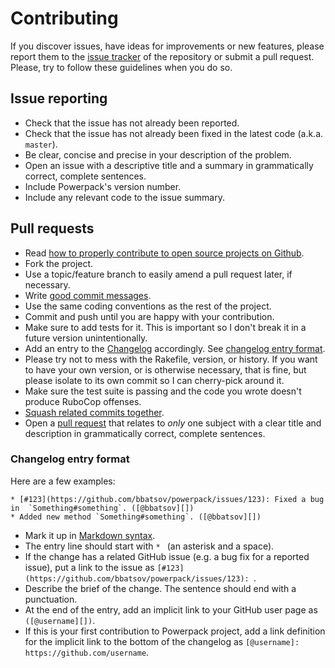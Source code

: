 # Contributing

If you discover issues, have ideas for improvements or new features,
please report them to the [issue tracker][1] of the repository or
submit a pull request. Please, try to follow these guidelines when you
do so.

## Issue reporting

* Check that the issue has not already been reported.
* Check that the issue has not already been fixed in the latest code
  (a.k.a. `master`).
* Be clear, concise and precise in your description of the problem.
* Open an issue with a descriptive title and a summary in grammatically correct,
  complete sentences.
* Include Powerpack's version number.
* Include any relevant code to the issue summary.

## Pull requests

* Read [how to properly contribute to open source projects on Github][2].
* Fork the project.
* Use a topic/feature branch to easily amend a pull request later, if necessary.
* Write [good commit messages][3].
* Use the same coding conventions as the rest of the project.
* Commit and push until you are happy with your contribution.
* Make sure to add tests for it. This is important so I don't break it
  in a future version unintentionally.
* Add an entry to the [Changelog](CHANGELOG.md) accordingly. See [changelog entry format](#changelog-entry-format).
* Please try not to mess with the Rakefile, version, or history. If
  you want to have your own version, or is otherwise necessary, that
  is fine, but please isolate to its own commit so I can cherry-pick
  around it.
* Make sure the test suite is passing and the code you wrote doesn't produce
  RuboCop offenses.
* [Squash related commits together][5].
* Open a [pull request][4] that relates to *only* one subject with a clear title
  and description in grammatically correct, complete sentences.

### Changelog entry format

Here are a few examples:

```
* [#123](https://github.com/bbatsov/powerpack/issues/123): Fixed a bug in  `Something#something`. ([@bbatsov][])
* Added new method `Something#something`. ([@bbatsov][])
```

* Mark it up in [Markdown syntax][6].
* The entry line should start with `* ` (an asterisk and a space).
* If the change has a related GitHub issue (e.g. a bug fix for a reported issue), put a link to the issue as `[#123](https://github.com/bbatsov/powerpack/issues/123): `.
* Describe the brief of the change. The sentence should end with a punctuation.
* At the end of the entry, add an implicit link to your GitHub user page as `([@username][])`.
* If this is your first contribution to Powerpack project, add a link definition for the implicit link to the bottom of the changelog as `[@username]: https://github.com/username`.

[1]: https://github.com/bbatsov/powerpack/issues
[2]: http://gun.io/blog/how-to-github-fork-branch-and-pull-request
[3]: http://tbaggery.com/2008/04/19/a-note-about-git-commit-messages.html
[4]: https://help.github.com/articles/using-pull-requests
[5]: http://gitready.com/advanced/2009/02/10/squashing-commits-with-rebase.html
[6]: http://daringfireball.net/projects/markdown/syntax
